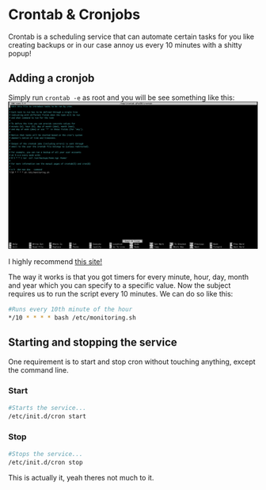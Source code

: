 # Crontab & Cronjobs

Crontab is a scheduling service that can automate certain tasks for you like creating backups or in our case annoy us every 10 minutes with a shitty popup!

## Adding a cronjob

Simply run ```crontab -e``` as root and you will be see something like this:
![cron](/images/cron.png)

I highly recommend [this site!](https://crontab.guru/#*/10_*_*_*_*)

The way it works is that you got timers for every minute, hour, day, month and year which you can specify to a specific value. Now the subject requires us to run the script every 10 minutes. We can do so like this:

```bash
#Runs every 10th minute of the hour
*/10 * * * * bash /etc/monitoring.sh
```

## Starting and stopping the service

One requirement is to start and stop cron without touching anything, except the command line.

### Start
```bash
#Starts the service...
/etc/init.d/cron start
```

### Stop
```bash
#Stops the service...
/etc/init.d/cron stop
```

This is actually it, yeah theres not much to it.

